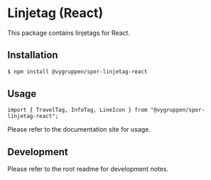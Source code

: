 # Linjetag (React)

This package contains linjetags for React.

## Installation

```bash
$ npm install @vygruppen/spor-linjetag-react
```

## Usage

```tsx
import { TravelTag, InfoTag, LineIcon } from "@vygruppen/spor-linjetag-react";
```

Please refer to the documentation site for usage.

## Development

Please refer to the root readme for development notes.

